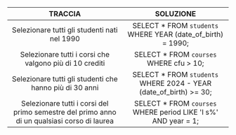 | TRACCIA                                      | SOLUZIONE                                                    |
| :--------------------------------------------: | :------------------------------------------------------------: |
| Selezionare tutti gli studenti nati nel 1990 | SELECT \* FROM `students` WHERE YEAR (date_of_birth) = 1990; |
| Selezionare tutti i corsi che valgono più di 10 crediti | SELECT * FROM `courses` WHERE cfu > 10;  |
|Selezionare tutti gli studenti che hanno più di 30 anni|SELECT * FROM `students` WHERE 2024 - YEAR (date_of_birth) >= 30; |
|Selezionare tutti i corsi del primo semestre del primo anno di un qualsiasi corso di laurea|SELECT * FROM `courses` WHERE period LIKE 'I s%' AND year = 1; |

